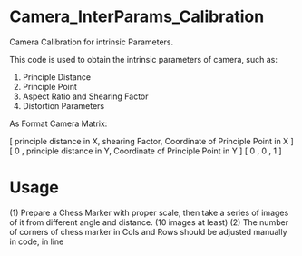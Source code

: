 # Camera_InterParams_Calibration

Camera Calibration for intrinsic Parameters.

This code is used to obtain the intrinsic parameters of camera, such as:

  1) Principle Distance
  2) Principle Point
  3) Aspect Ratio and Shearing Factor
  4) Distortion Parameters

  As Format Camera Matrix:
  
  [ principle distance in X,       shearing Factor,     Coordinate of Principle Point in X ]
  [           0            ,   principle distance in Y, Coordinate of Principle Point in Y ]
  [           0            ,             0            ,                  1                 ]
  
  
# Usage

(1) Prepare a Chess Marker with proper scale, then take a series of images of it from different angle and distance. (10 images at least)
(2) The number of corners of chess marker in Cols and Rows should be adjusted manually in code, in line
